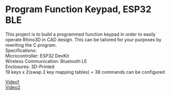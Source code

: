 # Program Function Keypad, ESP32 BLE 
This project is to build a programmed function keypad in order to easily operate Rhino3D in CAD design. This can be tailored for your purposes by rewriting the C program.  
Specifications:  
Microcontroller: ESP32 DevKit  
Wireless Communication: Bluetooth LE  
Enclosures: 3D-Printed  
19 keys x 2(swap 2 key mapping tables) = 38 commands can be configured  

[Video1](https://vimeo.com/284675629)  
[Video2](https://vimeo.com/283292600)

